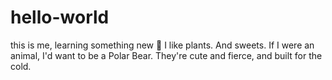 # hello-world
this is me, learning something new 🥰
I like plants. And sweets. If I were an animal, I'd want to be a Polar Bear. They're cute and fierce, and built for the cold.
